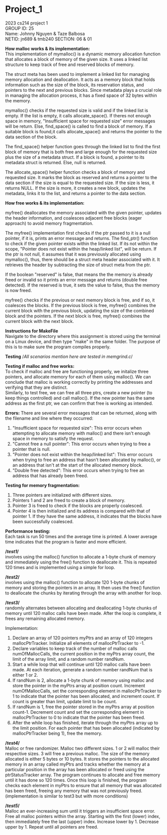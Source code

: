 # Project_1
2023 cs214 project 1 <br>
GROUP ID: 25 <br>
Name: Johnny Nguyen & Taze Balbosa <br>
NETID: jn689 & tmb240 SECTION: 06 & 01 <br>

**How malloc works & its implementation:** <br>
This implementation of mymalloc() is a dynamic memory allocation function that allocates a block of memory of the given size. It uses a linked list structure to keep track of free and reserved blocks of memory.

The struct meta has been used to implement a linked list for managing memory allocation and deallocation. It acts as a memory block that holds information such as the size of the block, its reservation status, and pointers to the next and previous blocks. Since metadata plays a crucial role in managing the allocation process, it has a fixed space of 32 bytes within the memory.

mymalloc() checks if the requested size is valid and if the linked list is empty. If the list is empty, it calls allocate_space(). If theres not enough space in memory, "Insufficient space for requested size" error messages will be return. Else, find_space() is called to find a block of memory. If a suitable block is found,it calls allocate_space() and returns the pointer to the data section of the block.

The find_space() helper function goes through the linked list to find the first block of memory that is both free and large enough for the requested size plus the size of a metadata struct. If a block is found, a pointer to its metadata struct is returned. Else, null is returned.

The allocate_space() helper function checks a block of memory and requested size. It marks the block as reserved and returns a pointer to the data section if the size is equal to the requested size. If the size is less, it returns NULL. If the size is more, it creates a new block, updates the metadata, links it to the list, and returns a pointer to the data section.

**How free works & its implementation:**

myfree() deallocates the memory associated with the given pointer, updates the header information, and coalesces adjacent free blocks (eager approach) to avoid memory fragmentation. 

The myfree() implementation first checks if the ptr passed to it is a null pointer, if it is,  prints an error message and returns. The find_ptr() function to check if the given pointer exists within the linked list. If its not within the scope, "Pointer does not exist within the heap/linked list", will be return. If the ptr is not null, it assumes that it was previously allocated using mymalloc(), thus, there should be a struct meta header associated with it. It retrieves the header by subtracting the size of struct meta from the ptr.

If the boolean "reserved" is false, that means the the memory is already freed or invalid so it prints an error message and returns (double free detected). If the reserved is true, it sets the value to false, thus the memory is now freed.

myfree() checks if the previous or next memory block is free, and if so, it coalesces the blocks. If the previous block is free, myfree() combines the current block with the previous block, updating the size of the combined block and the pointers. If the next block is free, myfree() combines the current block with the next block.


**Instructions for MakeFile**<br>
Navigate to the directory where this assignment is stored using the terminal on a Linux device, and then type "make" in the same folder. The purpose of this is to make sure the program compiles properly.

**Testing** /*All scenarios mention here are tested in memgrind.c*/

**Testing if malloc and free works:** <br>
To check if malloc and free are functioning properly, we initalize three pointers, and allocate memory for each of them using malloc(). We can conclude that malloc is working correctly by printing the addresses and verifying that they are distinct. <br>
Similarly, to test free, we can free all three ptrs, create a new pointer (to keep things controlled) and call malloc(). If the new pointer has the same address as the first ptr, we can confirm that free is working as intended.

**Errors:**
There are several error messages that can be returned, along with the filename and line where they occurred:
1. "Insufficient space for requested size": This error occurs when attempting to allocate memory with malloc() and there isn't enough space in memory to satisfy the request.
2. "Cannot free a null pointer": This error occurs when trying to free a pointer that is null.
3. "Pointer does not exist within the heap/linked list": This error occurs when trying to free an address that hasn't been allocated by malloc(), or an address that isn't at the start of the allocated memory block.
4. "Double free detected": This error occurs when trying to free an address that has already been freed.


**Testing for memory fragmentation:** 
1. Three pointers are initialized with different sizes.
2. Pointers 1 and 2 are freed to create a block of memory.
3. Pointer 3 is freed to check if the blocks are properly coalesced.
4. Pointer 4 is then initialized and its address is compared with that of pointer 1. If they have the same address, it indicates that the blocks have been successfully coalesced.


**Performance testing:**<br>
Each task is run 50 times and the average time is printed. A lower average time indicates that the program is faster and more efficient.

**/*test1*/** <br>involves using the malloc() function to allocate a 1-byte chunk of memory and immediately using the free() function to deallocate it. This is repeated 120 times and is implemented using a simple for loop.


**/*test2*/** <br> involves using the malloc() function to allocate 120 1-byte chunks of memory and storing the pointers in an array. It then uses the free() function to deallocate the chunks by iterating through the array with another for loop.

**/*test3*/** <br>randomly alternates between allocating and deallocating 1-byte chunks of memory until 120 malloc calls have been made. After the loop is complete, it frees any remaining allocated memory.

Implementation:
1. Declare an array of 120 pointers myPtrs and an array of 120 integers mallocPtrTracker. Initialize all elements of mallocPtrTracker to -1.
2. Declare variables to keep track of the number of malloc calls numOfMallocCalls, the current position in the myPtrs array count, the limit of the array limit, and a random number randNum.
3. Start a while loop that will continue until 120 malloc calls have been made. At each iteration, generate a random number randNum that is either 1 or 2.
4. If randNum is 2, allocate a 1-byte chunk of memory using malloc and store the pointer in the myPtrs array at position count. Increment numOfMallocCalls, set the corresponding element in mallocPtrTracker to 1 to indicate that the pointer has been allocated, and increment count. If count is greater than limit, update limit to be count.
5. If randNum is 1, free the pointer stored in the myPtrs array at position count-1. Decrement count and set the corresponding element in mallocPtrTracker to 0 to indicate that the pointer has been freed.
6. After the while loop has finished, iterate through the myPtrs array up to the limit position. For each pointer that has been allocated (indicated by mallocPtrTracker being 1), free the memory.

**/*test4*/** <br>
Malloc or free randomizer. Malloc two different sizes. 1 or 2 will malloc their respective sizes. 3 will free a previous malloc. The size of the memory allocated is either 5 bytes or 10 bytes. It stores the pointers to the allocated memory in an array called myPtrs and tracks whether the memory at a particular position in the array has been allocated or freed using the ptrStatusTracker array. The program continues to allocate and free memory until it has done so 120 times. Once this loop is finished, the program checks each element in myPtrs to ensure that all memory that was allocated has been freed, freeing any memory that was not previously freed.(implementation is similar to test3 but with more conditions)

**/*test5*/** <br>
Malloc an ever-increasing sum until it triggers an insufficient space error. Free all malloc pointers within the array. Starting with the first (lower) index, then immediately free the last (upper) index. Increase lower by 1. Decrease upper by 1. Repeat until all pointers are freed.
